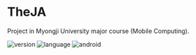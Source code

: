 TheJA
===
Project in Myongji University major course (Mobile Computing).

![version](https://img.shields.io/badge/Version-1.5.0-green.svg)
![language](https://img.shields.io/badge/Language-Java-Orange.svg)
![android](https://img.shields.io/badge/android-application-Blue.svg)
